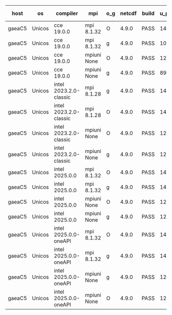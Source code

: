 

| host     | os       | compiler                              | mpi                      | o_g        | netcdf        | build       | u_pass          | u_fail          | s_pass            | s_fail            | e_pass             | e_fail             | nuopc_pass       | nuopc_fail       | artifacts link          |
|----------|----------|---------------------------------------|--------------------------|------------|---------------|-------------|-----------------|-----------------|-------------------|-------------------|--------------------|--------------------|------------------|------------------|-------------------------|
| gaeaC5 | Unicos | cce 19.0.0 | mpi 8.1.32  | O | 4.9.0  | PASS | 14173 | 60 | None | None | None | None | 56 | 1 | <a href="https://github.com/esmf-org/esmf-test-artifacts/tree/3771ccc84e6b6b5d8294b73a55d542d04d8f6d69/develop/cce/19.0.0/O/mpi/8.1.32" target="_blank">3771ccc</a> | 
| gaeaC5 | Unicos | cce 19.0.0 | mpi 8.1.32  | g | 4.9.0  | PASS | 10084 | 4149 | None | None | None | None | 56 | 1 | <a href="https://github.com/esmf-org/esmf-test-artifacts/tree/99f9e018e0644eb8c2ee314c6a3f0a131f4e4663/develop/cce/19.0.0/g/mpi/8.1.32" target="_blank">99f9e01</a> | 
| gaeaC5 | Unicos | cce 19.0.0 | mpiuni None  | O | 4.9.0  | PASS | 12505 | 57 | None | None | None | None | None | None | <a href="https://github.com/esmf-org/esmf-test-artifacts/tree/6264703e03423248c10c6059cdf91169c4184d5d/develop/cce/19.0.0/O/mpiuni/None" target="_blank">6264703</a> | 
| gaeaC5 | Unicos | cce 19.0.0 | mpiuni None  | g | 4.9.0  | PASS | 8919 | 3643 | None | None | None | None | None | None | <a href="https://github.com/esmf-org/esmf-test-artifacts/tree/48ab6820e49365330e7a8ad3fdc5c732d49bce1a/develop/cce/19.0.0/g/mpiuni/None" target="_blank">48ab682</a> | 
| gaeaC5 | Unicos | intel 2023.2.0-classic | mpi 8.1.28  | g | 4.9.0  | PASS | 14233 | 0 | 51 | 0 | 81 | 0 | 57 | 0 | <a href="https://github.com/esmf-org/esmf-test-artifacts/tree/9c265a7cf97d74fe8b18187678f2b368e8d29d42/develop/intel/2023.2.0-classic/g/mpi/8.1.28" target="_blank">9c265a7</a> | 
| gaeaC5 | Unicos | intel 2023.2.0-classic | mpi 8.1.28  | O | 4.9.0  | PASS | 14233 | 0 | 51 | 0 | 81 | 0 | 57 | 0 | <a href="https://github.com/esmf-org/esmf-test-artifacts/tree/947509a502b0fb2d0bcf605380b17be86c9e8fd2/develop/intel/2023.2.0-classic/O/mpi/8.1.28" target="_blank">947509a</a> | 
| gaeaC5 | Unicos | intel 2023.2.0-classic | mpiuni None  | O | 4.9.0  | PASS | 12562 | 0 | 9 | 0 | 43 | 0 | None | None | <a href="https://github.com/esmf-org/esmf-test-artifacts/tree/ccfea8c39499d63e15eb4ffc126b06897ad1b8ca/develop/intel/2023.2.0-classic/O/mpiuni/None" target="_blank">ccfea8c</a> | 
| gaeaC5 | Unicos | intel 2023.2.0-classic | mpiuni None  | g | 4.9.0  | PASS | 12562 | 0 | 9 | 0 | 43 | 0 | None | None | <a href="https://github.com/esmf-org/esmf-test-artifacts/tree/0cd09362fe25969881660a25c73faf18408410bf/develop/intel/2023.2.0-classic/g/mpiuni/None" target="_blank">0cd0936</a> | 
| gaeaC5 | Unicos | intel 2025.0.0 | mpi 8.1.32  | O | 4.9.0  | PASS | 14233 | 0 | 51 | 0 | 81 | 0 | 57 | 0 | <a href="https://github.com/esmf-org/esmf-test-artifacts/tree/7e75629f2a905169f4ffbc1b60e924765f8ae322/develop/intel/2025.0.0/O/mpi/8.1.32" target="_blank">7e75629</a> | 
| gaeaC5 | Unicos | intel 2025.0.0 | mpi 8.1.32  | g | 4.9.0  | PASS | 14232 | 1 | 51 | 0 | 81 | 0 | 57 | 0 | <a href="https://github.com/esmf-org/esmf-test-artifacts/tree/ab1205e8dbc2802677113b642e836bfbebb8e34c/develop/intel/2025.0.0/g/mpi/8.1.32" target="_blank">ab1205e</a> | 
| gaeaC5 | Unicos | intel 2025.0.0 | mpiuni None  | O | 4.9.0  | PASS | 12562 | 0 | 9 | 0 | 43 | 0 | None | None | <a href="https://github.com/esmf-org/esmf-test-artifacts/tree/dba35aa20039374501eb977acbb9b553ce72c66b/develop/intel/2025.0.0/O/mpiuni/None" target="_blank">dba35aa</a> | 
| gaeaC5 | Unicos | intel 2025.0.0 | mpiuni None  | g | 4.9.0  | PASS | 12561 | 1 | 9 | 0 | 43 | 0 | None | None | <a href="https://github.com/esmf-org/esmf-test-artifacts/tree/a17551d4cbcd03ed212f04fca955c6985fbdc84c/develop/intel/2025.0.0/g/mpiuni/None" target="_blank">a17551d</a> | 
| gaeaC5 | Unicos | intel 2025.0.0-oneAPI | mpi 8.1.32  | O | 4.9.0  | PASS | 14233 | 0 | 51 | 0 | 81 | 0 | 57 | 0 | <a href="https://github.com/esmf-org/esmf-test-artifacts/tree/fb29a0f2c558d64fba2fae96258a4a596a3048e8/develop/intel/2025.0.0-oneAPI/O/mpi/8.1.32" target="_blank">fb29a0f</a> | 
| gaeaC5 | Unicos | intel 2025.0.0-oneAPI | mpi 8.1.32  | g | 4.9.0  | PASS | 14232 | 1 | 51 | 0 | 81 | 0 | 57 | 0 | <a href="https://github.com/esmf-org/esmf-test-artifacts/tree/f8693bc935fbd1849e1b054dca84b4b08a6adaa1/develop/intel/2025.0.0-oneAPI/g/mpi/8.1.32" target="_blank">f8693bc</a> | 
| gaeaC5 | Unicos | intel 2025.0.0-oneAPI | mpiuni None  | g | 4.9.0  | PASS | 12561 | 1 | 9 | 0 | 43 | 0 | None | None | <a href="https://github.com/esmf-org/esmf-test-artifacts/tree/9f44f586f8b53998e9852ebd674c534980591b07/develop/intel/2025.0.0-oneAPI/g/mpiuni/None" target="_blank">9f44f58</a> | 
| gaeaC5 | Unicos | intel 2025.0.0-oneAPI | mpiuni None  | O | 4.9.0  | PASS | 12562 | 0 | 9 | 0 | 43 | 0 | None | None | <a href="https://github.com/esmf-org/esmf-test-artifacts/tree/2100b8535110c9bece5c27b3dc813977491e2513/develop/intel/2025.0.0-oneAPI/O/mpiuni/None" target="_blank">2100b85</a> | 

